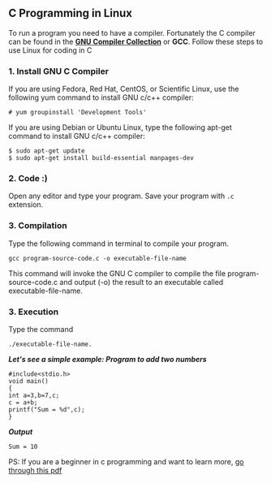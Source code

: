 ## C Programming in Linux
To run a program you need to have a compiler. Fortunately the C compiler can be found in the **[GNU Compiler Collection](https://en.wikipedia.org/wiki/GNU_Compiler_Collection)** or **GCC**. 
Follow these steps to use Linux for coding in C

### 1. Install GNU C Compiler

If you are using Fedora, Red Hat, CentOS, or Scientific Linux, use the following yum command to install GNU c/c++ compiler:
```
# yum groupinstall 'Development Tools'
```
If you are using Debian or Ubuntu Linux, type the following apt-get command to install GNU c/c++ compiler:
```
$ sudo apt-get update
$ sudo apt-get install build-essential manpages-dev
```

### 2. Code :)

Open any editor and type your program. Save your program with `.c` extension.

### 3. Compilation

Type the following command in terminal to compile your program.
```
gcc program-source-code.c -o executable-file-name
```
This command will invoke the GNU C compiler to compile the file program-source-code.c and output (-o)
the result to an executable called executable-file-name.

### 3. Execution

Type the command
```
./executable-file-name.
```

**_Let's see a simple example: Program to add two numbers_**

```
#include<stdio.h>
void main()
{
int a=3,b=7,c;
c = a+b;
printf("Sum = %d",c);
}
```

**_Output_**
```
Sum = 10
```

PS: If you are a beginner in c programming and want to learn more, [go through this pdf](http://windegger.org/docs/c-programming-in-linux.pdf)
